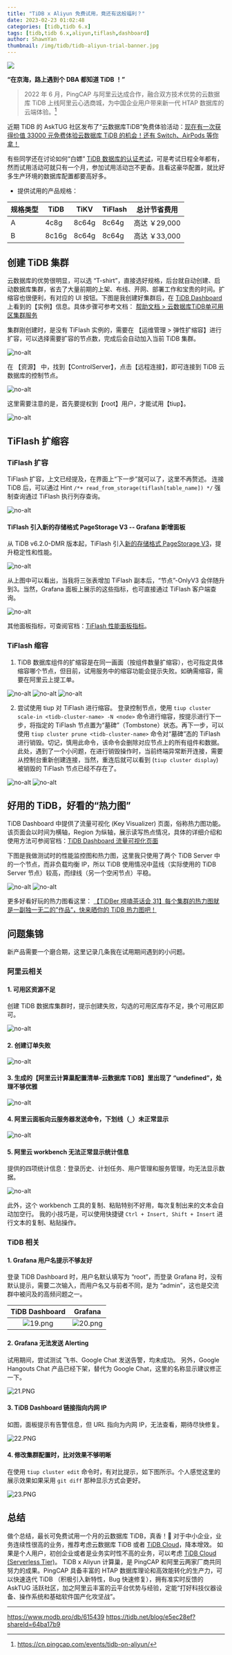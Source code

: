 ```yaml
---
title: "TiDB x Aliyun 免费试用，竟还有这般福利？"
date: 2023-02-23 01:02:48
categories: [tidb,tidb 6.x]
tags: [tidb,tidb 6.x,aliyun,tiflash,dashboard]
author: ShawnYan
thumbnail: /img/tidb/tidb-aliyun-trial-banner.jpg
---
```


![](tidb-aliyun-trial-banner.jpg)

**“在京海，路上遇到个 DBA 都知道 TiDB ！”**

> 2022 年 6 月，PingCAP 与阿里云达成合作，融合双方技术优势的云数据库 TiDB 上线阿里云心选商城，为中国企业用户带来新一代 HTAP 数据库的云端体验。[^1]

[^1]: https://cn.pingcap.com/events/tidb-on-aliyun/

近期 TiDB 的 AskTUG 社区发布了“云数据库TiDB”免费体验活动：[现在有一次获得价值 33000 元免费体验云数据库 TiDB 的机会！还有 Switch、AirPods 等你拿！](https://asktug.com/t/topic/1000432)

有些同学还在讨论如何“白嫖” [TiDB 数据库的认证考试](https://cn.pingcap.com/education/)，可是考试日程全年都有，然而试用活动可就只有一个月，参加试用活动岂不更香。且看这豪华配置，就比好多生产环境的数据库配置都要高好多。

- 提供试用的产品规格：

| 规格类型 | TiDB  | TiKV  | TiFlash | 总计节省费用     |
| ---- | ----- | ----- | ------- | ---------- |
| A    | 4c8g  | 8c64g | 8c64g   | 高达 ￥29,000 |
| B    | 8c16g | 8c64g | 8c64g   | 高达 ￥33,000 |

## 创建 TiDB 集群

云数据库的优势很明显，可以选 “T-shirt”，直接选好规格，后台就自动创建、启动数据库集群，省去了大量前期的上架、布线、开网、部署工作和宝贵的时间。扩缩容也很便利，有对应的 UI 按钮。下图是我创建好集群后，在 [TiDB Dashboard](https://docs.pingcap.com/zh/tidb/stable/dashboard-intro) 上看到的【实例】信息。具体步骤可参考文档： [帮助文档 > 云数据库TiDB单可用区集群服务](https://aliyun-computenest.github.io/quickstart-tidb/)

集群刚创建时，是没有 TiFlash 实例的，需要在 【运维管理 > 弹性扩缩容】进行扩容，可以选择需要扩容的节点数，完成后会自动加入当前 TiDB 集群。

<img alt="no-alt" src="https://tidb-blog.oss-cn-beijing.aliyuncs.com/media/1-1677146592900.png" referrerpolicy="no-referrer"/>

在 【资源】 中，找到【ControlServer】，点击【远程连接】，即可连接到 TiDB 云数据库的控制节点。

<img alt="no-alt" src="https://tidb-blog.oss-cn-beijing.aliyuncs.com/media/2-1677146604571.png" referrerpolicy="no-referrer"/>

这里需要注意的是，首先要提权到【root】用户，才能试用【tiup】。

<img alt="no-alt" src="https://tidb-blog.oss-cn-beijing.aliyuncs.com/media/3-1677146617819.png" referrerpolicy="no-referrer"/>

## TiFlash 扩缩容

### TiFlash 扩容

TiFlash 扩容，上文已经提及，在界面上“下一步”就可以了，这里不再赘述。
连接 TiDB 后，可以通过 Hint `/*+ read_from_storage(tiflash[table_name]) */` 强制查询通过 TiFlash 执行列存查询。

<img alt="no-alt" src="https://tidb-blog.oss-cn-beijing.aliyuncs.com/media/4-1677146628171.png" referrerpolicy="no-referrer"/>

#### TiFlash 引入新的存储格式 PageStorage V3 -- Grafana 新增面板

从 TiDB v6.2.0-DMR 版本起，TiFlash 引入[新的存储格式 PageStorage V3](https://docs.pingcap.com/zh/tidb/stable/tiflash-configuration#%E9%85%8D%E7%BD%AE%E6%96%87%E4%BB%B6-tiflashtoml)，提升稳定性和性能。

<img alt="no-alt" src="https://tidb-blog.oss-cn-beijing.aliyuncs.com/media/5-1677146641532.png" referrerpolicy="no-referrer"/>

从上图中可以看出，当我将三张表增加 TiFlash 副本后，“节点”-OnlyV3 会伴随升到3。当然，Grafana 面板上展示的这些指标，也可直接通过 TiFlash 客户端查询。

<img alt="no-alt" src="https://tidb-blog.oss-cn-beijing.aliyuncs.com/media/6-1677148181966.png" referrerpolicy="no-referrer"/>

其他面板指标，可查阅官档：[TiFlash 性能面板指标](https://docs.pingcap.com/zh/tidb/stable/grafana-performance-overview-dashboard#tiflash)。

### TiFlash 缩容

1. TiDB 数据库组件的扩缩容是在同一画面（按组件数量扩缩容），也可指定具体缩容哪个节点，但目前，试用服务中的缩容功能会提示失败。如确需缩容，需要在阿里云上提工单。

<img alt="no-alt" src="https://tidb-blog.oss-cn-beijing.aliyuncs.com/media/7-1677148202859.png" referrerpolicy="no-referrer"/>

<img alt="no-alt" src="https://tidb-blog.oss-cn-beijing.aliyuncs.com/media/8-1677148209546.png" referrerpolicy="no-referrer"/>

<img alt="no-alt" src="https://tidb-blog.oss-cn-beijing.aliyuncs.com/media/9-1677148213722.png" referrerpolicy="no-referrer"/>

2. 尝试使用 tiup 对 TiFlash 进行缩容。
   登录控制节点，使用 `tiup cluster scale-in <tidb-cluster-name> -N <node>` 命令进行缩容，按提示进行下一步，将指定的 TiFlash 节点置为“墓碑”（Tombstone）状态。再下一步，可以使用 `tiup cluster prune <tidb-cluster-name>` 命令对“墓碑”态的  TiFlash 进行销毁。切记，慎用此命令，该命令会删除对应节点上的所有组件和数据。
   此处，遇到了一个小问题，在进行销毁操作时，当前终端异常断开连接，需要从控制台重新创建连接，当然，重连后就可以看到 (`tiup cluster display`) 被销毁的 TiFlash 节点已经不存在了。

<img alt="no-alt" src="https://tidb-blog.oss-cn-beijing.aliyuncs.com/media/10-1677148239399.png" referrerpolicy="no-referrer"/>

<img alt="no-alt" src="https://tidb-blog.oss-cn-beijing.aliyuncs.com/media/11-1677148245565.png" referrerpolicy="no-referrer"/>

## 好用的 TiDB，好看的“热力图”

TiDB Dashboard 中提供了流量可视化 (Key Visualizer) 页面，俗称热力图功能。该页面会以时间为横轴，Region 为纵轴，展示读写热点情况，具体的详细介绍和使用方法可参阅官档：[TiDB Dashboard 流量可视化页面](https://docs.pingcap.com/zh/tidb/stable/dashboard-key-visualizer)

下图是我做测试时的性能监控图和热力图，这里我只使用了两个 TiDB Server 中的一个节点，而非负载均衡 IP，所以 TiDB 使用情况中蓝线（实际使用的 TiDB Server 节点）较高，而绿线（另一个空闲节点）平稳。

<img alt="no-alt" src="https://tidb-blog.oss-cn-beijing.aliyuncs.com/media/12-1677148268642.png" referrerpolicy="no-referrer"/>

<img alt="no-alt" src="https://tidb-blog.oss-cn-beijing.aliyuncs.com/media/13-1677148274907.png" referrerpolicy="no-referrer"/>

更多好看好玩的热力图看这里：
[【TiDBer 唠嗑茶话会 31】每个集群的热力图就是一副独一无二的”作品”，快来晒你的 TiDB 热力图吧！](https://asktug.com/t/topic/813071)

## 问题集锦

新产品需要一个磨合期，这里记录几条我在试用期间遇到的小问题。

### 阿里云相关

#### 1. 可用区资源不足

创建 TiDB 数据库集群时，提示创建失败，勾选的可用区库存不足，换个可用区即可。

<img alt="no-alt" src="https://tidb-blog.oss-cn-beijing.aliyuncs.com/media/14-1677148331773.png" referrerpolicy="no-referrer"/>

#### 2. 创建订单失败

<img alt="no-alt" src="https://tidb-blog.oss-cn-beijing.aliyuncs.com/media/15-1677148324799.png" referrerpolicy="no-referrer"/>

#### 3. 生成的【阿里云计算巢配置清单-云数据库 TiDB】里出现了 “undefined”，处理不够优雅

<img alt="no-alt" src="https://tidb-blog.oss-cn-beijing.aliyuncs.com/media/16-1677148318564.png" referrerpolicy="no-referrer"/>

#### 4. 阿里云面板向云服务器发送命令，下划线（`_`）未正常显示

<img alt="no-alt" src="https://tidb-blog.oss-cn-beijing.aliyuncs.com/media/17-1677148304571.png" referrerpolicy="no-referrer"/>

#### 5. 阿里云 workbench 无法正常显示统计信息

提供的四项统计信息：登录历史、计划任务、用户管理和服务管理，均无法显示数据。

<img alt="no-alt" src="https://tidb-blog.oss-cn-beijing.aliyuncs.com/media/18-1677148297362.png" referrerpolicy="no-referrer"/>

此外，这个 workbench 工具的复制、粘贴特别不好用，每次复制出来的文本会自动加空行。
我的小技巧是，可以使用快捷键 `Ctrl + Insert, Shift + Insert` 进行文本的复制、粘贴操作。

### TiDB 相关

#### 1. Grafana 用户名提示不够友好

登录 TiDB Dashboard 时，用户名默认填写为 “root”，而登录 Grafana 时，没有默认提示，需要二次输入，而用户名又与前者不同，是为 “admin”，这也是交流群中被问及的高频问题之一。

| TiDB Dashboard | Grafana |
|:---:|:---:|
| <img alt="19.png" src="https://tidb-blog.oss-cn-beijing.aliyuncs.com/media/19-1677148349995.png" referrerpolicy="no-referrer"/> | <img alt="20.png" src="https://tidb-blog.oss-cn-beijing.aliyuncs.com/media/20-1677148354787.png" referrerpolicy="no-referrer"/> |

#### 2. Grafana 无法发送 Alerting

试用期间，尝试测试 飞书、Google Chat 发送告警，均未成功。
另外，Google Hangouts Chat 产品已经下架，替代为 Google Chat，这里的名称显示建议修正一下。

<img alt="21.PNG" src="https://tidb-blog.oss-cn-beijing.aliyuncs.com/media/21-1677148370034.png" referrerpolicy="no-referrer"/>

#### 3. TiDB Dashboard 链接指向内网 IP

如图，面板提示有告警信息，但 URL 指向为内网 IP，无法查看，期待尽快修复。

<img alt="22.PNG" src="https://tidb-blog.oss-cn-beijing.aliyuncs.com/media/22-1677148374802.png" referrerpolicy="no-referrer"/>

#### 4. 修改集群配置时，比对效果不够明晰

在使用 `tiup cluster edit` 命令时，有对比提示，如下图所示。个人感觉这里的展示效果如果采用 `git diff` 那种显示方式会更好。

<img alt="23.PNG" src="https://tidb-blog.oss-cn-beijing.aliyuncs.com/media/23-1677148379218.png" referrerpolicy="no-referrer"/>

## 总结

做个总结，最长可免费试用一个月的云数据库 TiDB，真香！🥳
对于中小企业，业务连续性很高的业务，推荐考虑云数据库 TiDB 或者 [TiDB Cloud](https://cn.pingcap.com/product/#SelectProduct)，降本增效。
如果是个人用户，初创企业或者是业务实时性不高的业务，可以考虑 [TiDB Cloud (Serverless Tier)](https://docs.pingcap.com/zh/tidb/stable/dev-guide-build-cluster-in-cloud)。
TiDB x Aliyun 计算巢，是 PingCAP 和阿里云两家厂商共同努力的成果。PingCAP 具备丰富的 HTAP 数据库理论和高效能转化的生产力，可以快速迭代 TiDB （积极引入新特性，Bug 快速修复），拥有准实时反馈的 AskTUG 活跃社区，加之阿里云丰富的云平台优势与经验，定能“打好科技仪器设备、操作系统和基础软件国产化攻坚战”。


---
https://www.modb.pro/db/615439
https://tidb.net/blog/e5ec28ef?shareId=64ba17b9
